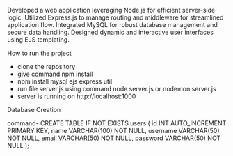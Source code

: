 Developed a web application leveraging Node.js for efficient server-side logic.
Utilized Express.js to manage routing and middleware for streamlined application flow.
Integrated MySQL for robust database management and secure data handling.
Designed dynamic and interactive user interfaces using EJS templating.




How to run the project
 - clone the repository
 - give command npm install
 - npm install mysql ejs express util
 - run file server.js using command node server.js or nodemon server.js
 - server is running on  http://localhost:1000



Database Creation

command-
     CREATE TABLE IF NOT EXISTS users (
            id INT AUTO_INCREMENT PRIMARY KEY,
            name VARCHAR(100) NOT NULL,
            username VARCHAR(50) NOT NULL,
            email VARCHAR(50) NOT NULL,
            password VARCHAR(50) NOT NULL
          );



